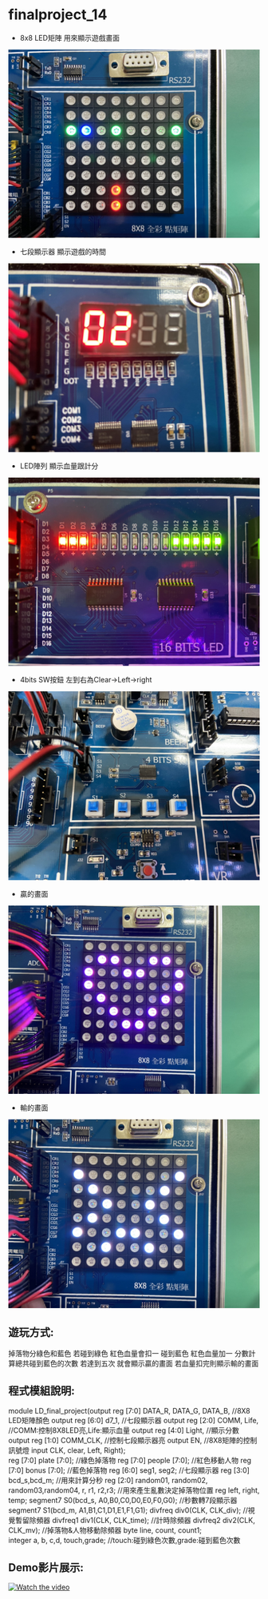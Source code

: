 # finalproject_14
* 8x8 LED矩陣 用來顯示遊戲畫面

![image](https://github.com/chloe0919/finalproject_14/blob/main/S__7856138.jpg)

* 七段顯示器 顯示遊戲的時間

![image](https://github.com/chloe0919/finalproject_14/blob/main/S__7856134.jpg)

* LED陣列 顯示血量跟計分

![image](https://github.com/chloe0919/finalproject_14/blob/main/S__7856132.jpg)

* 4bits SW按鈕 左到右為Clear->Left->right

![image](https://github.com/chloe0919/finalproject_14/blob/main/S__7856139.jpg)

* 贏的畫面

![image](https://github.com/chloe0919/finalproject_14/blob/main/S__7856136.jpg)

* 輸的畫面

![image](https://github.com/chloe0919/finalproject_14/blob/main/S__7856137.jpg)

遊玩方式:
-------

掉落物分綠色和藍色 若碰到綠色 紅色血量會扣一 碰到藍色 紅色血量加一
分數計算總共碰到藍色的次數 若達到五次 就會顯示贏的畫面 若血量扣完則顯示輸的畫面

程式模組說明:
------- 

module LD_final_project(output reg [7:0] DATA_R, DATA_G, DATA_B,          //8X8 LED矩陣顏色
								output reg [6:0] d7_1,                                   //七段顯示器
								output reg [2:0] COMM, Life,                             //COMM:控制8X8LED亮,Life:顯示血量
								output reg [4:0] Light,                                  //顯示分數
								output reg [1:0] COMM_CLK,                               //控制七段顯示器亮
								output EN,                                               //8X8矩陣的控制訊號燈
								input CLK, clear, Left, Right);                          
	reg [7:0] plate [7:0];                                                 //綠色掉落物
	reg [7:0] people [7:0];                                                //紅色移動人物
	reg [7:0] bonus [7:0];                                                 //藍色掉落物
	reg [6:0] seg1, seg2;                                                  //七段顯示器
	reg [3:0] bcd_s,bcd_m;                                                 //用來計算分秒
	reg [2:0] random01, random02, random03,random04, r, r1, r2,r3;         //用來產生亂數決定掉落物位置
	reg left, right, temp;
	segment7 S0(bcd_s, A0,B0,C0,D0,E0,F0,G0);                              //秒數轉7段顯示器
	segment7 S1(bcd_m, A1,B1,C1,D1,E1,F1,G1);
	divfreq div0(CLK, CLK_div);                                            //視覺暫留除頻器
	divfreq1 div1(CLK, CLK_time);                                          //計時除頻器
	divfreq2 div2(CLK, CLK_mv);                                            //掉落物&人物移動除頻器
	byte line, count, count1;                                              
	integer a, b, c,d, touch,grade;                                        //touch:碰到綠色次數,grade:碰到藍色次數

Demo影片展示:
---------

[![Watch the video](https://github.com/chloe0919/finalproject_14/blob/main/%E5%9C%96.png)](https://drive.google.com/file/d/1VYdT2OcmZlyRFRfuL8p-2dCi0pFrzSgz/view)
